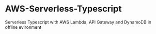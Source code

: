 # AWS-Serverless-Typescript
Serverless Typescript with AWS Lambda, API Gateway and DynamoDB in offline evironment

